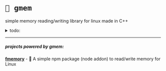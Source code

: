 # `🧠 gmem`
simple memory reading/writing library for linux made in C++ 

<details>
<summary>todo:</summary>
  
    - c# version (will be stored in another branch)

</details>

***

##### projects powered by gmem:

[**fmemory**](https://github.com/otvv/fmemory) - :floppy_disk: A simple npm package (node addon) to read/write memory for Linux
